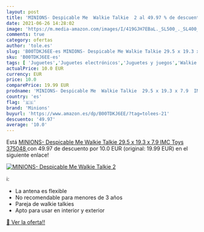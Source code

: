 ```yaml
---
layout: post
title: 'MINIONS- Despicable Me  Walkie Talkie  2 al 49.97 % de descuento'
date: 2021-06-26 14:28:02
image: 'https://m.media-amazon.com/images/I/419GJH7EBaL._SL500_._SL400_.jpg'
comments: true
category: ofertas
author: 'tole.es'
slug: 'B00TDKJ6EE-es MINIONS- Despicable Me Walkie Talkie 29.5 x 19.3 x 7.9 IMC...'
sku: 'B00TDKJ6EE-es'
tags: [ 'Juguetes','Juguetes electrónicos','Juguetes y juegos','Walkie Talkies para niños','imc','minions','toys', ]
actualPrice: 10.0 EUR
currency: EUR
price: 10.0
comparePrice: 19.99 EUR
prodname: 'MINIONS- Despicable Me  Walkie Talkie  29.5 x 19.3 x 7.9  IMC Toys 375048 '
country: 'es'
flag: '🇪🇸'
brand: 'Minions'
buyurl: 'https://www.amazon.es/dp/B00TDKJ6EE/?tag=tolees-21'
descuento: '49.97'
average: '10.0'
---
```


Está [MINIONS- Despicable Me  Walkie Talkie  29.5 x 19.3 x 7.9  IMC Toys 375048 ](https://www.amazon.es/dp/B00TDKJ6EE/?tag=tolees-21) con 49.97 de descuento por 10.0 EUR (original: 19.99 EUR) en el siguiente enlace!

[![MINIONS- Despicable Me  Walkie Talkie  2](https://m.media-amazon.com/images/I/419GJH7EBaL._SL500_._SL400_.jpg)](https://www.amazon.es/dp/B00TDKJ6EE/?tag=tolees-21)

ℹ️:

- La antena es flexible
- No recomendable para menores de 3 años
- Pareja de walkie talkies
- Apto para usar en interior y exterior

[🛒 Ver la oferta!!](https://www.amazon.es/dp/B00TDKJ6EE/?tag=tolees-21)
